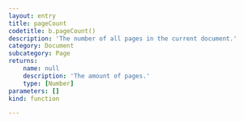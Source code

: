 ```yaml
---
layout: entry
title: pageCount
codetitle: b.pageCount()
description: 'The number of all pages in the current document.'
category: Document
subcategory: Page
returns:
    name: null
    description: 'The amount of pages.'
    type: [Number]
parameters: []
kind: function

---
```


